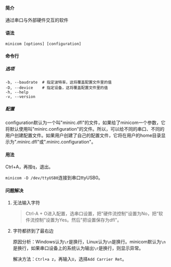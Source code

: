 #### 简介
通过串口与外部硬件交互的软件

#### 语法

```
minicom [options] [configuration]
```

#### 命令行

##### 选项

```
-b, --baudrate	# 指定波特率，这将覆盖配置文件里的值
-D, --device	# 指定设备，这将覆盖配置文件里的值
-h, --help
-v, --version
```



##### 配置

configuration默认为一个叫"minirc.dfl"的文件，如果给了minicom一个参数，它将默认使用叫"minirc.configuration"的文件。所以，可以给不同的串口、不同的用户创建配置文件。如果用户创建了自己的配置文件，它将在用户的home目录显示为".minirc.dfl"或".minirc.configuration"。

#### 用法

Ctrl+A，再按q，退出。

`minicom -D /dev/ttyUSB0`连接到串口ttyUSB0。

#### 问题解决

1. 无法输入字符

   > Ctrl-A + O进入配置，选串口设置，把"硬件流控制"设置为No，把“软件流控制”设置为Yes。然后"把设置保存为dfl"。
   
2. 字符都挤到了最右边

   原因分析：Windows认为`\r`是换行，Linux认为`\n`是换行。minicom默认为`\n`是换行，如果串口设备上的系统认为输出`\r`是换行，则显示异常。

   解决方法：`Ctrl+a z`，再输入`U`，选择`Add Carrier Ret`。